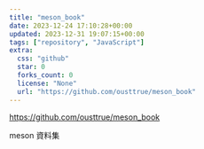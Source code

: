 ```yaml
---
title: "meson_book"
date: 2023-12-24 17:10:28+00:00
updated: 2023-12-31 19:07:15+00:00
tags: ["repository", "JavaScript"]
extra:
  css: "github"
  star: 0
  forks_count: 0
  license: "None"
  url: "https://github.com/ousttrue/meson_book"
---
```


<https://github.com/ousttrue/meson_book>

meson 資料集

